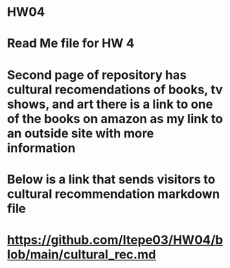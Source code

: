 # HW04
# Read Me file for HW 4 
# Second page of repository has cultural recomendations of books, tv shows, and art there is a link to one of the books on amazon as my link to an outside site with more information 
# Below is a link that sends visitors to cultural recommendation markdown file 
# https://github.com/ltepe03/HW04/blob/main/cultural_rec.md
